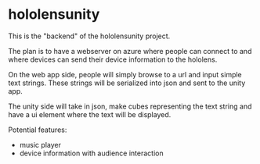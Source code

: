# hololensunity

This is the "backend" of the hololensunity project.

The plan is to have a webserver on azure where people can connect to and where devices can send their device information to the hololens.

On the web app side, people will simply browse to a url and input simple text strings. These strings will be serialized into json and sent to the unity app.

The unity side will take in json, make cubes representing the text string and have a ui element where the text will be displayed.

Potential features:

- music player
- device information with audience interaction
